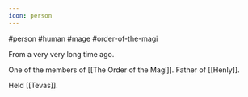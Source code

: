 ```yaml
---
icon: person 
---
```

#person #human #mage #order-of-the-magi

From a very very long time ago.

One of the members of [[The Order of the Magi]]. Father of [[Henly]].

Held [[Tevas]].